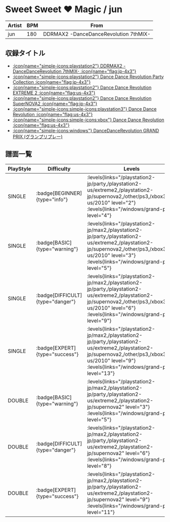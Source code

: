 # Sweet Sweet ♥ Magic / jun

|Artist|BPM|From|
|------|---|----|
|jun|180|DDRMAX2 -DanceDanceRevolution 7thMIX-|

## 収録タイトル

- [:icon{name="simple-icons:playstation2"} DDRMAX2 -DanceDanceRevolution 7thMIX- :icon{name="flag:jp-4x3"}](/playstation2-jp/max2)
- [:icon{name="simple-icons:playstation2"} Dance Dance Revolution Party Collection :icon{name="flag:jp-4x3"}](/playstation2-jp/party)
- [:icon{name="simple-icons:playstation2"} Dance Dance Revolution EXTREME 2 :icon{name="flag:us-4x3"}](/playstation2-us/extreme2)
- [:icon{name="simple-icons:playstation2"} Dance Dance Revolution SuperNOVA2 :icon{name="flag:jp-4x3"}](/playstation2-jp/supernova2)
- [:icon{name="simple-icons:simple-icons:playstation3"} Dance Dance Revolution :icon{name="flag:us-4x3"}](/other/ps3)
- [:icon{name="simple-icons:simple-icons:xbox"} Dance Dance Revolution :icon{name="flag:us-4x3"}](/xbox360-us/2010)
- [:icon{name="simple-icons:windows"} DanceDanceRevolution GRAND PRIX (グランプリプレー)](/windows/grand-prix)

## 譜面一覧

|PlayStyle|Difficulty|Levels|Notes|Movie|
|---------|----------|------|-----|-----|
|SINGLE| :badge[BEGINNER]{type="info"}| :levels{links="/playstation2-jp/party,/playstation2-us/extreme2,/playstation2-jp/supernova2,/other/ps3,/xbox360-us/2010" level="2"} :levels{links="/windows/grand-prix" level="4"}|128/0||
|SINGLE| :badge[BASIC]{type="warning"}| :levels{links="/playstation2-jp/max2,/playstation2-jp/party,/playstation2-us/extreme2,/playstation2-jp/supernova2,/other/ps3,/xbox360-us/2010" level="3"} :levels{links="/windows/grand-prix" level="5"}|139/2||
|SINGLE| :badge[DIFFICULT]{type="danger"}| :levels{links="/playstation2-jp/max2,/playstation2-jp/party,/playstation2-us/extreme2,/playstation2-jp/supernova2,/other/ps3,/xbox360-us/2010" level="6"} :levels{links="/windows/grand-prix" level="9"}|276/19||
|SINGLE| :badge[EXPERT]{type="success"}| :levels{links="/playstation2-jp/max2,/playstation2-jp/party,/playstation2-us/extreme2,/playstation2-jp/supernova2,/other/ps3,/xbox360-us/2010" level="9"} :levels{links="/windows/grand-prix" level="13"}|372/33||
|DOUBLE| :badge[BASIC]{type="warning"}| :levels{links="/playstation2-jp/max2,/playstation2-jp/party,/playstation2-us/extreme2,/playstation2-jp/supernova2" level="3"} :levels{links="/windows/grand-prix" level="5"}|131/3||
|DOUBLE| :badge[DIFFICULT]{type="danger"}| :levels{links="/playstation2-jp/max2,/playstation2-jp/party,/playstation2-us/extreme2,/playstation2-jp/supernova2" level="6"} :levels{links="/windows/grand-prix" level="8"}|235/2||
|DOUBLE| :badge[EXPERT]{type="success"}| :levels{links="/playstation2-jp/max2,/playstation2-jp/party,/playstation2-us/extreme2,/playstation2-jp/supernova2" level="9"} :levels{links="/windows/grand-prix" level="11"}|330/3||
